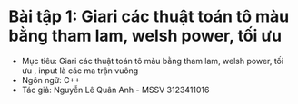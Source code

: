 # Bài tập 1: Giari các thuật toán tô màu bằng tham lam, welsh power, tối ưu
- Mục tiêu:  Giari các thuật toán tô màu bằng tham lam, welsh power, tối ưu , input là các ma trận vuông
- Ngôn ngữ: C++
- Tác giả: Nguyễn Lê Quân Anh - MSSV 3123411016
